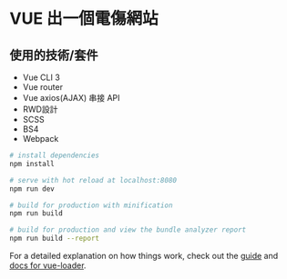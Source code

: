 # VUE 出一個電傷網站

## 使用的技術/套件
- Vue CLI 3
- Vue router
- Vue axios(AJAX) 串接 API
- RWD設計
- SCSS
- BS4
- Webpack

``` bash
# install dependencies
npm install

# serve with hot reload at localhost:8080
npm run dev

# build for production with minification
npm run build

# build for production and view the bundle analyzer report
npm run build --report
```

For a detailed explanation on how things work, check out the [guide](http://vuejs-templates.github.io/webpack/) and [docs for vue-loader](http://vuejs.github.io/vue-loader).
